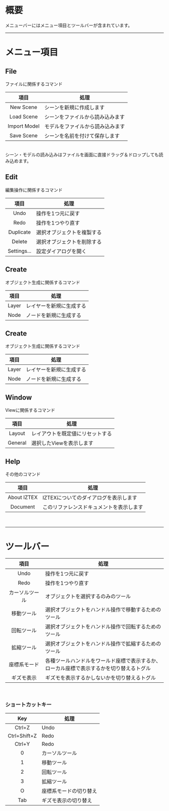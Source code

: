 
# 概要

メニューバーにはメニュー項目とツールバーが含まれています。

---

# メニュー項目

## File

ファイルに関係するコマンド

|  項目  |  処理  |
| :----: | ---- |
| New Scene | シーンを新規に作成します |
| Load Scene | シーンをファイルから読み込みます |
| Import Model | モデルをファイルから読み込みます |
| Save Scene | シーンを名前を付けて保存します |

<br/>
シーン・モデルの読み込みはファイルを画面に直接ドラッグ＆ドロップしても読み込めます。

## Edit

編集操作に関係するコマンド

|  項目  |  処理  |
| :----: | ---- |
| Undo | 操作を1つ元に戻す |
| Redo | 操作を1つやり直す |
| Duplicate | 選択オブジェクトを複製する |
| Delete | 選択オブジェクトを削除する |
| Settings... | 設定ダイアログを開く |

## Create

オブジェクト生成に関係するコマンド

|  項目  |  処理  |
| :----: | ---- |
| Layer | レイヤーを新規に生成する |
| Node | ノードを新規に生成する |

## Create

オブジェクト生成に関係するコマンド

|  項目  |  処理  |
| :----: | ---- |
| Layer | レイヤーを新規に生成する |
| Node | ノードを新規に生成する |

## Window

Viewに関係するコマンド

|  項目  |  処理  |
| :----: | ---- |
| Layout | レイアウトを既定値にリセットする |
| General | 選択したViewを表示します |

## Help

その他のコマンド

|  項目  |  処理  |
| :----: | ---- |
| About IZTEX | IZTEXについてのダイアログを表示します |
| Document | このリファレンスドキュメントを表示します |

<br/>

---

# ツールバー

|  項目  |  処理  |
| :----: | ---- |
| Undo | 操作を1つ元に戻す |
| Redo | 操作を1つやり直す |
| カーソルツール | オブジェクトを選択するのみのツール |
| 移動ツール | 選択オブジェクトをハンドル操作で移動するためのツール |
| 回転ツール | 選択オブジェクトをハンドル操作で回転するためのツール |
| 拡縮ツール | 選択オブジェクトをハンドル操作で拡縮するためのツール |
| 座標系モード | 各種ツールハンドルをワールド座標で表示するか、<br/>ローカル座標で表示するかを切り替えるトグル |
| ギズモ表示 | ギズモを表示するかしないかを切り替えるトグル |

<br/>

### ショートカットキー

|  Key  |  処理  |
| :----: | ---- |
|  Ctrl+Z  |  Undo  |
|  Ctrl+Shift+Z  |  Redo  |
|  Ctrl+Y  |  Redo  |
|  0  |  カーソルツール  |
|  1  |  移動ツール  |
|  2  |  回転ツール  |
|  3  |  拡縮ツール  |
|  O |  座標系モードの切り替え  |
|  Tab  |  ギズモ表示の切り替え  |
